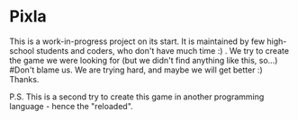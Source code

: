 # Pixla
This is a work-in-progress project on its start. It is maintained by few high-school students and coders, who don't have much time :) . We try to create the game we were looking for (but we didn't find anything like this, so...)
#Don't blame us. We are trying hard, and maybe we will get better :)
Thanks.

P.S. This is a second try to create this game in another programming language - hence the "reloaded".
